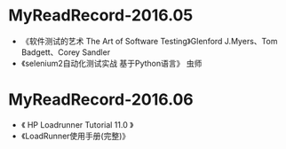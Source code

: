 # MyReadRecord-2016.05
- 《软件测试的艺术 The Art of Software Testing》Glenford J.Myers、Tom Badgett、Corey Sandler
- 《selenium2自动化测试实战 基于Python语言》 虫师

# MyReadRecord-2016.06
- 《 HP Loadrunner Tutorial 11.0 》
- 《LoadRunner使用手册(完整)》
